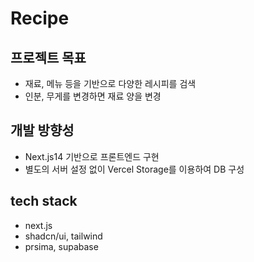 # Recipe

## 프로젝트 목표
- 재료, 메뉴 등을 기반으로 다양한 레시피를 검색
- 인분, 무게를 변경하면 재료 양을 변경

## 개발 방향성
- Next.js14 기반으로 프론트엔드 구현
- 별도의 서버 설정 없이 Vercel Storage를 이용하여 DB 구성

## tech stack
- next.js
- shadcn/ui, tailwind
- prsima, supabase
